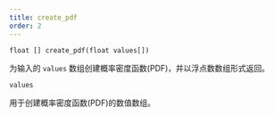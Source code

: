 ```yaml
---
title: create_pdf
order: 2
---
```


`float [] create_pdf(float values[])`

为输入的 `values` 数组创建概率密度函数(PDF)，并以浮点数数组形式返回。

`values`

用于创建概率密度函数(PDF)的数值数组。